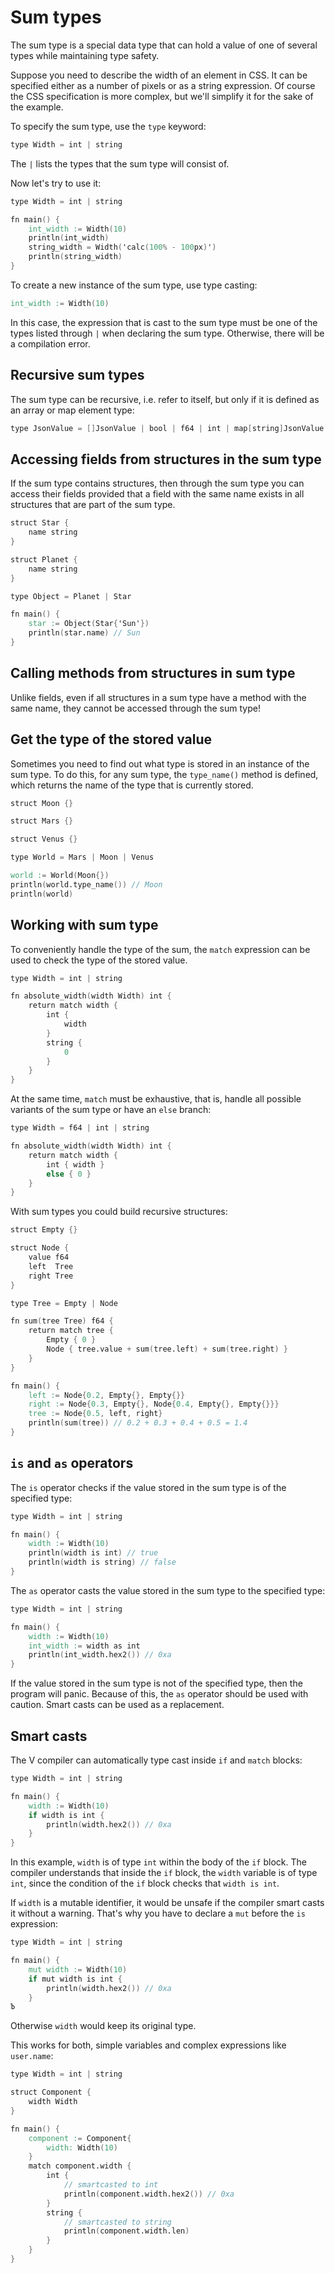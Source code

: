 # Sum types

The sum type is a special data type that can hold a value of one of several
types while maintaining type safety.

Suppose you need to describe the width of an element in CSS.
It can be specified either as a number of pixels or as a string expression.
Of course the CSS specification is more complex, but we'll simplify it for the sake of the example.

To specify the sum type, use the `type` keyword:

```v
type Width = int | string
```

The `|` lists the types that the sum type will consist of.

Now let's try to use it:

```v play
type Width = int | string

fn main() {
    int_width := Width(10)
    println(int_width)
    string_width = Width('calc(100% - 100px)')
    println(string_width)
}
```

To create a new instance of the sum type, use type casting:

```v oksyntax
int_width := Width(10)
```

In this case, the expression that is cast to the sum type must be one of the
types listed through `|` when declaring the sum type.
Otherwise, there will be a compilation error.

## Recursive sum types

The sum type can be recursive, i.e. refer to itself, but only if it is defined
as an array or map element type:

```v
type JsonValue = []JsonValue | bool | f64 | int | map[string]JsonValue | string
```

## Accessing fields from structures in the sum type

If the sum type contains structures, then through the sum type you can access their fields
provided that a field with the same name exists in all structures that are part of the sum type.

```v
struct Star {
	name string
}

struct Planet {
	name string
}

type Object = Planet | Star

fn main() {
	star := Object(Star{'Sun'})
	println(star.name) // Sun
}
```

## Calling methods from structures in sum type

Unlike fields, even if all structures in a sum type have a method with the same name,
they cannot be accessed through the sum type!

## Get the type of the stored value

Sometimes you need to find out what type is stored in an instance of the sum type.
To do this, for any sum type, the `type_name()` method is defined, which returns
the name of the type that is currently stored.

```v play
struct Moon {}

struct Mars {}

struct Venus {}

type World = Mars | Moon | Venus

world := World(Moon{})
println(world.type_name()) // Moon
println(world)
```

## Working with sum type

To conveniently handle the type of the sum, the `match` expression can be
used to check the type of the stored value.

```v
type Width = int | string

fn absolute_width(width Width) int {
	return match width {
		int {
			width
		}
		string {
			0
		}
	}
}
```

At the same time, `match` must be exhaustive, that is, handle all possible
variants of the sum type or have an `else` branch:

```v
type Width = f64 | int | string

fn absolute_width(width Width) int {
	return match width {
		int { width }
		else { 0 }
	}
}
```

With sum types you could build recursive structures:

```v play
struct Empty {}

struct Node {
	value f64
	left  Tree
	right Tree
}

type Tree = Empty | Node

fn sum(tree Tree) f64 {
	return match tree {
		Empty { 0 }
		Node { tree.value + sum(tree.left) + sum(tree.right) }
	}
}

fn main() {
	left := Node{0.2, Empty{}, Empty{}}
	right := Node{0.3, Empty{}, Node{0.4, Empty{}, Empty{}}}
	tree := Node{0.5, left, right}
	println(sum(tree)) // 0.2 + 0.3 + 0.4 + 0.5 = 1.4
}
```

## `is` and `as` operators

The `is` operator checks if the value stored in the sum type is of the specified type:

```v play
type Width = int | string

fn main() {
    width := Width(10)
    println(width is int) // true
    println(width is string) // false
}
```

The `as` operator casts the value stored in the sum type to the specified type:

```v play
type Width = int | string

fn main() {
    width := Width(10)
    int_width := width as int
    println(int_width.hex2()) // 0xa
}
```

If the value stored in the sum type is not of the specified type, then the program will panic.
Because of this, the `as` operator should be used with caution.
Smart casts can be used as a replacement.

## Smart casts

The V compiler can automatically type cast inside `if` and `match` blocks:

```v play
type Width = int | string

fn main() {
    width := Width(10)
    if width is int {
        println(width.hex2()) // 0xa
    }
}
```

In this example, `width` is of type `int` within the body of the `if` block.
The compiler understands that inside the `if` block, the `width` variable is of type `int`,
since the condition of the `if` block checks that `width is int`.

If `width` is a mutable identifier, it would be unsafe if the compiler smart casts it without a warning.
That's why you have to declare a `mut` before the `is` expression:

```v play
type Width = int | string

fn main() {
    mut width := Width(10)
    if mut width is int {
        println(width.hex2()) // 0xa
    }
Ъ
```

Otherwise `width` would keep its original type.

This works for both, simple variables and complex expressions like `user.name`:

```v play
type Width = int | string

struct Component {
    width Width
}

fn main() {
    component := Component{
        width: Width(10)
    }
    match component.width {
        int {
            // smartcasted to int
            println(component.width.hex2()) // 0xa
        }
        string {
            // smartcasted to string
            println(component.width.len)
        }
    }
}
```
